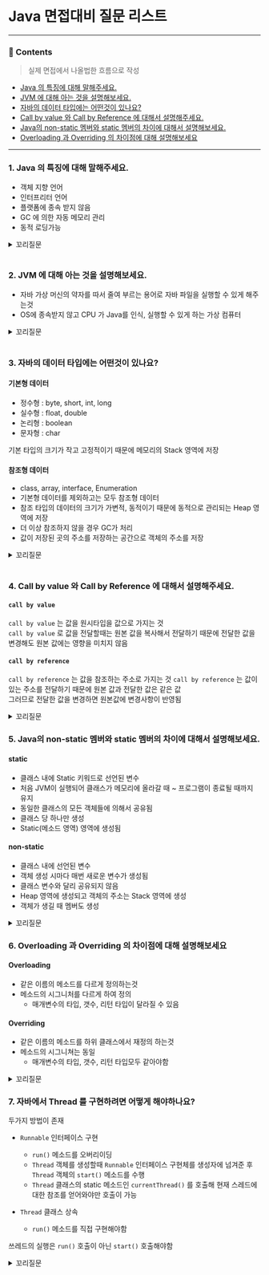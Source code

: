 # Java 면접대비 질문 리스트

<hr>

### 📄 Contents
> 실제 면접에서 나올법한 흐름으로 작성 
- [Java 의 특징에 대해 말해주세요.](#-1.-java-의-특징에-대해-말해주세요.)  
- [JVM 에 대해 아는 것을 설명해보세요.](#-2.-jvm-에-대해-아는-것을-설명해보세요.)
- [자바의 데이터 타입에는 어떤것이 있나요?](#-3.-자바의-데이터-타입에는-어떤것이-있나요?)
- [Call by value 와 Call by Reference 에 대해서 설명해주세요.](#-4.-call-by-value-와-call-by-reference-에-대해서-설명해주세요.)
- [Java의 non-static 멤버와 static 멤버의 차이에 대해서 설명해보세요.](#-5.-java의-non-static-멤버와-static-멤버의-차이에-대해서-설명해보세요.)
- [Overloading 과 Overriding 의 차이점에 대해 설명해보세요](#-6.-overloading-과-overriding-의-차이점에-대해-설명해보세요)
--- 

### 1. Java 의 특징에 대해 말해주세요.

- 객체 지향 언어
- 인터프리터 언어 
- 플랫폼에 종속 받지 않음 
- GC 에 의한 자동 메모리 관리
- 동적 로딩가능

<details>
<summary>꼬리질문</summary>
<div markdown="1">

### 객체 지향 언어의 특징에 대해 말해보세요.
프로그래밍에서 팔요한 데이터를 추상화 시켜 상태와 행위를 가진 객체를 만들고 그 객체들간의 유기적인 상호작용을 통해 로직을 구성하는 프로그래밍 방법

#### 장점
- 처리 속도가 상대적으로 느림
- 객체가 많으면 용량이 커질 수 있음
- 설계 시 많은 노력과 시간이 필요함

#### 단점
- 처리 속도가 상대적으로 느림
- 객체가 많으면 용량이 커질 수 있음
- 설계 시 많은 노력과 시간이 필요함

<br>

#### 4대 원칙
- 추상화 : 구체적인 사물들의 공통적인 특징을 파악해서 이를 하나의 개념(집합)으로 다루는 것
  - ex) 인터페이스, 추상메소드를 만들어서 어떤 객체가 수행해야 하는 핵심적인 역할만을 규정해두고, 실제적인 구현은 해당 인터페이스를 구현하는 각각의 객체들에서 하도록 프로그램을 설계하는 것


- 캡슐화 : 필요가 없는 정보는 외부에서 접근하지 못하도록 제한하는 것(정보 은닉)
  - ex) 접근제어자를 통한 데이터 보호 및 은닉


- 상속(일반화) : 기존의 클래스를 재활용하여 새로운 클래스를 작성하는 것 
  - ex) 상위의 속성과 기능들을 하위 클래스에서 그대로 받아 사용하거나 오버라이딩을 통해 선택적으로 재정의하여 사용하는 것


- 다형성 : 어떤 객체의 속성이나 기능이 상황에 따라 여러 가지 형태를 가질 수 있는 성질
  - ex) 상위클래스 타입의 참조변수로 하위클래스 객체를 참조하는 것

<br>

#### 객체지향 5대 원칙
- SRP - Single Response Principle
    - 단일 책임 원칙
    - 클래스는 단 하나의 책임을 가져야 하며, 클래스를 변경하는 이유는 단 하나의 이유여야 한다.

- OCP - Open Closed Principle
    - 개방 폐쇄 원칙
    - 확장에는 열려있고 변경에는 닫혀 있어한다.

- LSP - Liskov Substitution Principle
    - 리스코프 치환 원칙
    - 상위 타입의 객체를 하위 타입의 객체로 치환해도 상위 타입을 사용하는 프로그램은 정상적으로 동작해야 한다.

- ISP - Interface Segregation Principle
    - 인터페이스 분리 원칙
    - 자신이 이용하지 않는 메서드에 의존하지 않아야 한다

- DIP - Dependency Inversion Principle
    - 의존 역전 원칙
    - 고수준 모듈은 저수준 모듈의 구현에 의존해서는 안된다.

<br>

### 자바의 접근 제어자에는 어떤것이 있나요? 
- `public` : 어디서든 접근 가능, `private` 멤버에 접근할수 있게 도와주는 역할도 함

- `private` : 해당 멤버를 포함하는 클래스 내부에서만 접근 가능
  만약 외부에서 `private` 에 접근하게 하고 싶다면 `getter` 를 사용하는 방식 고려

- `protected` : 해당 멤버를 포함하는 클래스와 같은 패키지 혹은 해당 클래스를 상속한 클래스에서 접근 가능
  `private` 와는 다르게 상속 받아도 접근 가능

- `default` : 같은 클래스의 멤버와 해당 클래스가 정의되어 있는 패키지 내에서 접근 가능


</div>
</details>

<br>

### 2. JVM 에 대해 아는 것을 설명해보세요.
- 자바 가상 머신의 약자를 따서 줄여 부르는 용어로 자바 파일을 실행할 수 있게 해주는것
- OS에 종속받지 않고 CPU 가 Java를 인식, 실행할 수 있게 하는 가상 컴퓨터

<details>
<summary>꼬리질문</summary>
<div markdown="1">

### 자바 코드의 컴파일 과정에 대해 말해보세요.
1. 자바 컴파일러가 .java 파일을 .class 파일(바이트 코드)로 변환
2. 바이트 코드를 JVM 의 클래스 로더에 전달
3. 동적 로딩을 통해 필요한 클래스들을 런타임 데이터 영역, 즉 JVM 메모리에 올림
4. 실행엔진이 바이트 코드를 명령어 단위로 하나씩 가져와서 실행
  - 1. 한줄씩 읽는 인터프리터 방식
  - 2. 코드 전체를 컴파일하고 반복되는 코드는 바로 사용

<br>

### 자바의 메모리 영역에 대해서 설명해보세요.

#### 메소드 영역
- 클래스에 대한 정보와 함께 클래스 변수(static variable)가 저장 

#### 힙 영역
- 모든 인스턴스 변수(멤버 변수)가 저장되는 영역
- `new` 키워드를 사용한 인스턴스들이 생성된후 그 정보가 저장되는 곳
- 메모리의 낮은 주소 -> 높은 주소의 방향으로 할당

#### 스택 영역
- 메소드가 호출될 때, 메소드의 스택 프레임이 저장되는 영역
  - StackOverflow 에러
- 메소드 호출 시, 메소드 호출과 관계되는 매개변수와 지역 변수를 스택 영역에 저장
- 스택 영역은 메소드의 호출과 함께 할당되며, 메소드의 호출이 완료되면 소멸
- 스택 영역에 저장되는 메소드의 호출 정보를 스택 프레임
- 후입 선출의 구조를 갖고 있으며, 메모리의 높은 주소에서 낮은 주소의 방향으로 할당

<br>

### JDK 와 JRE 의 차이점은 무엇인가요?

#### JRE - Java Runtime Environment

- 자바 개발(쓰기)은 안되고 실행(읽기)만 하게 해주는 패키지
- JVM, 자바 클래스 라이브러리, 자바 명령, 기타 인프라를 포함한 컴파일된 자바 프로그램들을 포함

#### JDK - Java Develop Environment

- 자바로 개발을 하기위해 필료한 것들을 모아놓은 패키지
- 개발에 필요한 라이브러리들과 Javac, Javadoc, JRE 를 포함

</div>
</details>

<br>

### 3. 자바의 데이터 타입에는 어떤것이 있나요?

#### 기본형 데이터
- 정수형 : byte, short, int, long
- 실수형 : float, double
- 논리형 : boolean
- 문자형 : char  

기본 타입의 크기가 작고 고정적이기 때문에 메모리의 Stack 영역에 저장

#### 참조형 데이터
- class, array, interface, Enumeration
- 기본형 데이터를 제외하고는 모두 참조형 데이터
- 참조 타입의 데이터의 크기가 가변적, 동적이기 때문에 동적으로 관리되는 Heap 영역에 저장
- 더 이상 참조하지 않을 경우 GC가 처리
- 값이 저장된 곳의 주소를 저장하는 공간으로 객체의 주소를 저장

<details>
<summary>꼬리질문</summary>
<div markdown="1">

### 자바의 문자열을 다루는 객체는 어떤것들이 있고 그 차이점을 설명해주세요.
String, StringBuilder, StringBuffer 세가지가 존재

#### String
- immutable
- 문자열을 연산시 원본을 복사한 새로운 객체를 생성하기 때문에 메모리 낭비와 성능감소 발생

#### StringBuilder, StringBuffer
- mutable
- 문자열을 연산시 원본객체로 연산하여 크기를 변경시켜 문자열을 변경
- 문자열이 빈번할 경우 성능적으로 우수

#### 차이점
- `StringBuilder` 는 Thread-Safe❌ , 멀티 쓰레드 ❌
- `StringBuffer` 는 Thread-Safe⭕️ , 멀티 쓰레드 ⭕️

따라서 싱글 쓰레드와 동기화를 고려해야하지 않는 상황에서는 `StringBuilder`, 그렇지 않다면 `StringBuffer` 를 사용

<br>

</div>
</details>

<br>

### 4. Call by value 와 Call by Reference 에 대해서 설명해주세요.

#### `call by value` 
`call by value` 는 값을 원시타입을 값으로 가지는 것  
`call by value` 로 값을 전달할때는 원본 값을 복사해서 전달하기 때문에 전달한 값을 변경해도 원본 값에는 영향을 미치지 않음

#### `call by reference`
`call by reference` 는 값을 참조하는 주소로 가지는 것
`call by reference` 는 값이 있는 주소를 전달하기 때문에 원본 값과 전달한 값은 같은 값  
그러므로 전달한 값을 변경하면 원본값에 변경사항이 반영됨

<details>
<summary>꼬리질문</summary>
<div markdown="1">

### `==` 와 `equals()` 의 차이점에 대해 말해보세요.
- `==` : 비교하고자 하는 대상의 주소값을 비교
- `equals()` : 객체끼리 내용을 비교

<br>

### 문자열에서 `equals()` 메소드 동작 원리에 대해 설명해주세요.
`equals()` 는 대상의 주소가 아닌 내용 자체를 비교
1. 같은 객체인지 비교
2. 대상 객체가 `String` 인지 판별
3. `String` 이라면 char[] 배열로 변환해서 앞에서부터 하나씩 비교해서 맞으면 `true` 다르면 `false`


<br>

### String str ="i" 와 String str = new String("i")가 동일한가요?
다름. 전자로 선언할 경우 이후 같은 값을 가지는 변수를 생성시 같은 주소를 참조하는 반면 후자로 변수를 선언하면 이후 같은 값을 가지는 변수를 생성시 다른 주소를 참조  

> String literal 로 생성하면 문자열은 Heap 영역의 String Constant Pool 에 저장되어 후에 같은 문자열값을 가지는 변수를 생성시 재사용되지만
> new 연산자로 생성하면 재사용되지 않고 각각의 Heap 영역을 가짐  
> 하지만 intern 메소드를 사용시 해당 문자열과 동일한 문자열이 String Pool에 존재하면 그 객체를 그대로 리턴


<br>

</div>
</details>

### 5. Java의 non-static 멤버와 static 멤버의 차이에 대해서 설명해보세요.

#### static
- 클래스 내에 Static 키워드로 선언된 변수
- 처음 JVM이 실행되어 클래스가 메모리에 올라갈 때 ~ 프로그램이 종료될 때까지 유지
- 동일한 클래스의 모든 객체들에 의해서 공유됨
- 클래스 당 하나만 생성
- Static(메소드 영역) 영역에 생성됨 

#### non-static
- 클래스 내에 선언된 변수
- 객체 생성 시마다 매번 새로운 변수가 생성됨
- 클래스 변수와 달리 공유되지 않음
- Heap 영역에 생성되고 객체의 주소는 Stack 영역에 생성
- 객체가 생길 때 멤버도 생성

<details>
<summary>꼬리질문</summary>
<div markdown="1">

### final 과 static final 은 어떤 차이가 있나요?
- final 은 변수의 최초 할당 후 재할당 할 수 없음을 뜻함
- static final 은 최초 할당 후 불변하며 어디서든 동일한 값을 보장할 수 있으므로 상수를 선언할때 주로 사용

### finally & finalize() 키워드의 차이점은 무엇인가요?
- finally : try/catch 블록이 종료될 때 항상 실행될 코드 블록을 정의하기 위해 사용
- finalize() : GC 가 더 이상의 참조가 존재하지 않는 객체를 메모리에서 삭제하겠다고 결정하는 순간 호출

### 메소드에 final 을 붙이면 어떻게 되나요?
- 자식 클래스에서 상위 클래스의 final method를 오버라이드 하지 못함

<br>

</div>
</details>

### 6. Overloading 과 Overriding 의 차이점에 대해 설명해보세요

#### Overloading
- 같은 이름의 메소드를 다르게 정의하는것
- 메소드의 시그니처를 다르게 하여 정의
  - 매개변수의 타입, 갯수, 리턴 타입이 달라질 수 있음

#### Overriding
- 같은 이름의 메소드를 하위 클래스에서 재정의 하는것
- 메소드의 시그니쳐는 동일
  - 매개변수의 타입, 갯수, 리턴 타입모두 같아야함

<details>
<summary>꼬리질문</summary>
<div markdown="1">

### 추상클래스와 인터페이스에 대해 설명해보세요

#### 추상클래스 
- 하나 이상의 추상메서드를 포함하거나 abstract 로 정의된 클래스
- 일반 변수, 생성자, 일반 메서드, 추상 메서드를 모두 가질 수 있음
- `extends` 키워드를 사용
  - **자신의 기능들을 하위로 확장시키는 것**
- 다중 상속 불가능
- 미완성 설계도에 비유

#### 인터페이스 
- 추상 메서드만 가질수 있음
  - Java8 부터는 default 메소드를 가질 수 있음
- 상수와 추상 메서드, default 메소드만 가질 수 있음
- 다중 상속이 가능
- 기본 설계도에 비유

<br>

### 인터페이스와 추상메서드의 적절한 사용 예시를 들어보세요.

#### 인터페이스
- 다중 상속이 필요한 경우 
- 여러 클래스 간의 동일한 동작을 보장해야 할 때
- 다양한 클래스들을 특정 행동으로 묶을 때

#### 추상 메소드
- 일부 메서드의 구현을 강제하고 일반적인 기능을 제공하고자 할 때
- 기본적인 기능을 가진 클래스를 정의하고자 할 때
- 인터페이스로 표현하기 어려운 공통 코드를 재사용하고자 할 때


<br>

</div>
</details>

### 7. 자바에서 Thread 를 구현하려면 어떻게 해야하나요?
두가지 방법이 존재

- `Runnable` 인터페이스 구현
  - `run()` 메소드를 오버리이딩
  - `Thread` 객체를 생성할때 `Runnable` 인터페이스 구현체를 생성자에 넘겨준 후 `Thread` 객체의 `start()` 메소드를 수행
  - `Thread` 클래스의 static 메소드인 `currentThread()` 를 호출해 현재 스레드에 대한 참조를 얻어와야만 호출이 가능

- `Thread` 클래스 상속
  - `run()` 메소드를 직접 구현해야함

쓰레드의 실행은 `run()` 호출이 아닌 `start()` 호출해야함

<details>
<summary>꼬리질문</summary>
<div markdown="1">

### 쓰레드와 프로세스의 차이점을 설명해보세요.

#### 쓰레드
- 작업의 단위
- 프로세스 내에서  실행되는 여러 흐름의 단위
- 하나의 프로세스 내에는 여러개의 쓰레드가 존재할 수 있음

#### 프로세스

<br>

</div>
</details>


<br>
<br>